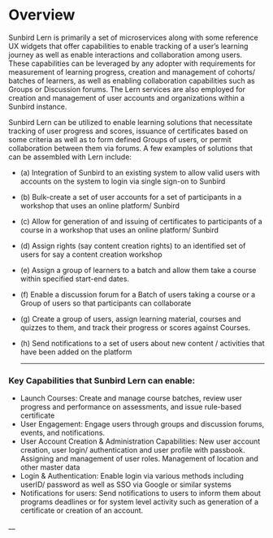# Overview



Sunbird Lern is primarily a set of microservices along with some reference UX widgets that offer capabilities to enable tracking of a user’s learning journey as well as enable interactions and collaboration among users. These capabilities can be leveraged by any adopter with requirements for measurement of learning progress, creation and management of cohorts/ batches of learners, as well as enabling collaboration capabilities such as Groups or Discussion forums. The Lern services are also employed for creation and management of user accounts and organizations within a Sunbird instance.&#x20;



Sunbird Lern can be utilized to enable learning solutions that necessitate tracking of user progress and scores, issuance of certificates based on some criteria as well as to form defined Groups of users, or permit collaboration between them via forums. A few examples of solutions that can be assembled with Lern include:&#x20;

* (a) Integration of Sunbird to an existing system to allow valid users with accounts on the system to login via single sign-on to Sunbird&#x20;
* (b) Bulk-create a set of user accounts for a set of participants in a workshop that uses an online platform/ Sunbird&#x20;
* (c) Allow for generation of and issuing of certificates to participants of a course in a workshop that uses an online platform/ Sunbird
* (d) Assign rights (say content creation rights) to an identified set of users for say a content creation workshop&#x20;
* (e) Assign a group of learners to a batch and allow them take a course within specified start-end dates.&#x20;
* (f) Enable a discussion forum for a Batch of users taking a course or a Group of users so that participants can collaborate&#x20;
* (g) Create a group of users, assign learning material, courses and quizzes to them, and track their progress or scores against Courses.&#x20;
*   (h) Send notifications to a set of users about new content / activities that have been added on the platform &#x20;

    ****



### **Key Capabilities that Sunbird Lern can enable:**

* Launch Courses: Create and manage course batches, review user progress and performance on assessments, and issue rule-based certificate
* User Engagement: Engage users through groups and discussion forums, events, and notifications.
* User Account Creation & Administration Capabilities: New user account creation, user login/ authentication and user profile with passbook. Assigning and management of user roles. Management of location and other master data
* Login & Authentication: Enable login via various methods including userID/ password as well as SSO via Google or similar systems
* Notifications for users: Send notifications to users to inform them about programs deadlines or for system level activity such as generation of a certificate or creation of an account.

__





